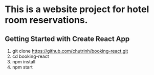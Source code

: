 # This is a website project for hotel room reservations.
## Getting Started with Create React App
1. git clone https://github.com/chutrinh/booking-react.git
2. cd booking-react
3. npm install
4. npm start
